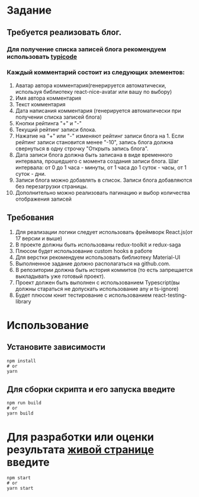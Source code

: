 # Задание

## Требуется реализовать блог.

### Для получение списка записей блога рекомендуем использовать [typicode](https://jsonplaceholder.typicode.com/)

### Каждый комментарий состоит из следующих элементов:

1. Аватар автора комментария(генерируется автоматически, используя библиотеку react-nice-avatar или вашу по выбору)
2. Имя автора комментария
3. Текст комментария
4. Дата написания комментария (генерируется автоматически при получении списка записей блога)
5. Кнопки рейтинга "+" и "-"
6. Текущий рейтинг записи блока.
7. Нажатие на "+" или "-" изменяют рейтинг записи блога на 1. Если рейтинг записи становится менее "-10", запись блога должна свернуться в одну строчку "Открыть запись блога".
8. Дата записи блога должна быть записана в виде временного интервала, прошедшего с момента создания записи блога. Шаг интервала: от 0 до 1 часа - минуты, от 1 часа до 1 суток - часы, от 1 суток - дни.
9. Записи блога можно добавлять в список. Записи блога добавляются без перезагрузки страницы.
10. Дополнительно можно реализовать пагинацию и выбор количества отображения записей

## Требования

1. Для реализации логики следует использовать фреймворк React.js(от 17 версии и выше)
2. В проекте должны быть использованы redux-toolkit и redux-saga
3. Плюсом будет использование custom hooks в работе
4. Для верстки рекомендуем использовать библиотеку Material-UI
5. Выполненное задание должно располагаться на github.com.
6. В репозитории должна быть история коммитов (то есть запрещается выкладывать уже готовый проект).
7. Проект должен быть выполнен с использованием Typescript(вы должны стараться не допускать использование any и ts-ignore)
8. Будет плюсом юнит тестирование с использованием react-testing-library

# Использование

## Установите зависимости

```
npm install
# or
yarn
```

## Для сборки скрипта и его запуска введите

```
npm run build
# or
yarn build
```

# Для разработки или оценки результата [живой странице](http://localhost:3000/) введите

```
npm start
# or
yarn start
```
